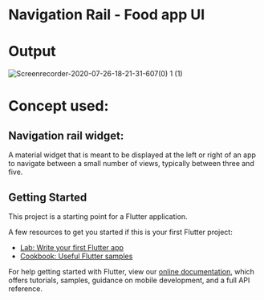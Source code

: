 # Navigation Rail - Food app UI

# Output
![Screenrecorder-2020-07-26-18-21-31-607(0) 1  (1)](https://user-images.githubusercontent.com/30715919/88479588-d8913000-cf6d-11ea-8bcc-4c3c0acc43bb.gif)

# Concept used:
## Navigation rail widget:
A material widget that is meant to be displayed at the left or right of an app to navigate between a small number of views, typically between three and five.

## Getting Started

This project is a starting point for a Flutter application.

A few resources to get you started if this is your first Flutter project:

- [Lab: Write your first Flutter app](https://flutter.dev/docs/get-started/codelab)
- [Cookbook: Useful Flutter samples](https://flutter.dev/docs/cookbook)

For help getting started with Flutter, view our
[online documentation](https://flutter.dev/docs), which offers tutorials,
samples, guidance on mobile development, and a full API reference.
